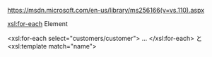 https://msdn.microsoft.com/en-us/library/ms256166(v=vs.110).aspx

<xsl:for-each> Element

<xsl:for-each select="customers/customer"> ... </xsl:for-each>
と
<xsl:template match="name">